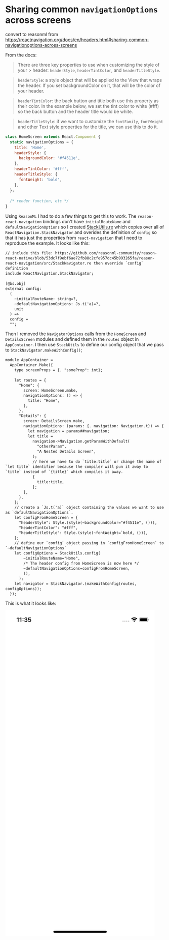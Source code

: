 # Sharing common `navigationOptions` across screens

convert to reasonml from <https://reactnavigation.org/docs/en/headers.html#sharing-common-navigationoptions-across-screens>

From the docs:
> There are three key properties to use when customizing the style of your > header: `headerStyle`, `headerTintColor`, and `headerTitleStyle`.

> `headerStyle`: a style object that will be applied to the View that wraps the header. If you set backgroundColor on it, that will be the color of your header.

> `headerTintColor`: the back button and title both use this property as their color. In the example below, we set the tint color to white (#fff) so the back button and the header title would be white.

> `headerTitleStyle`: if we want to customize the `fontFamily`, `fontWeight` and other Text style properties for the title, we can use this to do it.

```js
class HomeScreen extends React.Component {
  static navigationOptions = {
    title: 'Home',
    headerStyle: {
      backgroundColor: '#f4511e',
    },
    headerTintColor: '#fff',
    headerTitleStyle: {
      fontWeight: 'bold',
    },
  };

  /* render function, etc */
}
```

Using `ReasonML` I had to do a few things to get this to work. The `reason-react-navigation` bindings don't have `initialRouteName` and `defaultNavigationOptions` so I created [StackUtils.re]("./src/bindings/StackUtils.re") which copies over all of `ReactNavigation.StackNavigator`  and overides the definition of `config` so that it has just the properties from `react-navigation` that I need to reproduce the example. It looks like this:

```reason
// include this file: https://github.com/reasonml-community/reason-react-native/blob/53dc7f9ebf6ae72fb88c2cfe957dc45b993265fa/reason-react-navigation/src/StackNavigator.re then override `config` definition
include ReactNavigation.StackNavigator;

[@bs.obj]
external config:
  (
    ~initialRouteName: string=?,
    ~defaultNavigationOptions: Js.t('a)=?,
    unit
  ) =>
  config =
  "";
```

Then I removed the `NavigatorOptions` calls from the `HomeScreen` and `DetailsScreen` modules and defined them in the `routes` object in `AppContainer`. I then use `StackUtils` to define our config object that we pass to `StackNavigator.makeWithConfig()`;

```reason
module AppContainer =
  AppContainer.Make({
    type screenProps = {. "someProp": int};

    let routes = {
      "Home": {
        screen: HomeScreen.make,
        navigationOptions: () => {
          title: "Home",
        },
      },
      "Details": {
        screen: DetailsScreen.make,
        navigationOptions: (params: {. navigation: Navigation.t}) => {
          let navigation = params##navigation;
          let title =
            navigation->Navigation.getParamWithDefault(
              "otherParam",
              "A Nested Details Screen",
            );
            // here we have to do `title:title` or change the name of `let title` identifier because the compiler will pun it away to `title` instead of `{title}` which compiles it away.
            {
              title:title,
            };
        },
      },
    };
    // create a `Js.t('a)` object containing the values we want to use as `defaultNavigationOptions`.
    let configFromHomeScreen = {
      "headerStyle": Style.(style(~backgroundColor="#f4511e", ())),
      "headerTintColor": "#fff",
      "headerTitleStyle": Style.(style(~fontWeight=`bold, ())),
    };
    // define our `config` object passing in `configFromHomeScreen` to `~defaultNavigationOptions`
    let configOptions = StackUtils.config(
        ~initialRouteName="Home",
        /* The header config from HomeScreen is now here */
        ~defaultNavigationOptions=configFromHomeScreen,
        (),
      );
    let navigator = StackNavigator.(makeWithConfig(routes, configOptions));
  });
```

This is what it looks like:

![sharing-options](../../images/sharingOptions.gif)
